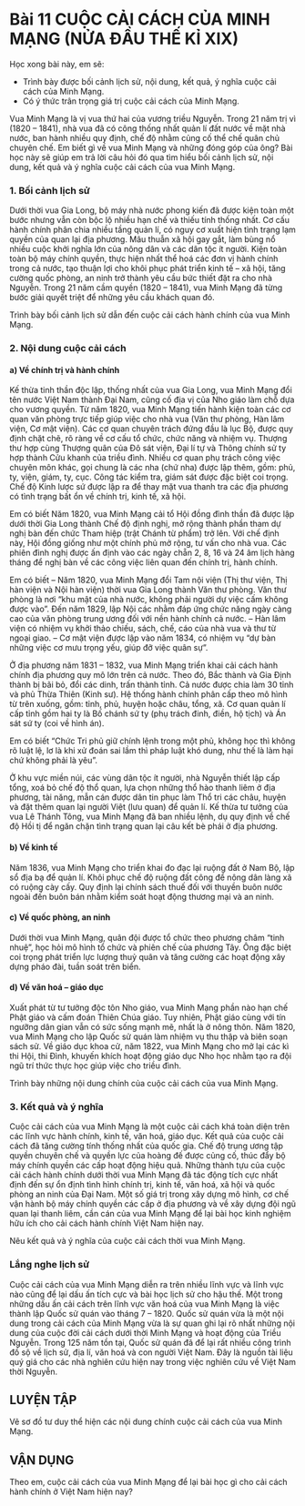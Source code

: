 # Bài 11 CUỘC CẢI CÁCH CỦA MINH MẠNG (NỬA ĐẦU THẾ KỈ XIX)

Học xong bài này, em sẽ:
- Trình bày được bối cảnh lịch sử, nội dung, kết quả, ý nghĩa cuộc cải cách của Minh Mạng.
- Có ý thức trân trọng giá trị cuộc cải cách của Minh Mạng.

Vua Minh Mạng là vị vua thứ hai của vương triều Nguyễn. Trong 21 năm trị vì (1820 – 1841), nhà vua đã có công thống nhất quản lí đất nước về mặt nhà nước, ban hành nhiều quy định, chế độ nhằm củng cố thể chế quân chủ chuyên chế. Em biết gì về vua Minh Mạng và những đóng góp của ông? Bài học này sẽ giúp em trả lời câu hỏi đó qua tìm hiểu bối cảnh lịch sử, nội dung, kết quả và ý nghĩa cuộc cải cách của vua Minh Mạng.

### 1. Bối cảnh lịch sử

Dưới thời vua Gia Long, bộ máy nhà nước phong kiến đã được kiện toàn một bước nhưng vẫn còn bộc lộ nhiều hạn chế và thiếu tính thống nhất. Cơ cấu hành chính phân chia nhiều tầng quản lí, có nguy cơ xuất hiện tình trạng lạm quyền của quan lại địa phương. Mâu thuẫn xã hội gay gắt, làm bùng nổ nhiều cuộc khởi nghĩa lớn của nông dân và các dân tộc ít người.
Kiện toàn toàn bộ máy chính quyền, thực hiện nhất thể hoá các đơn vị hành chính trong cả nước, tạo thuận lợi cho khôi phục phát triển kinh tế – xã hội, tăng cường quốc phòng, an ninh trở thành yêu cầu bức thiết đặt ra cho nhà Nguyễn. Trong 21 năm cầm quyền (1820 – 1841), vua Minh Mạng đã từng bước giải quyết triệt để những yêu cầu khách quan đó.

Trình bày bối cảnh lịch sử dẫn đến cuộc cải cách hành chính của vua Minh Mạng.

### 2. Nội dung cuộc cải cách
#### a) Về chính trị và hành chính

Kế thừa tinh thần độc lập, thống nhất của vua Gia Long, vua Minh Mạng đổi tên nước Việt Nam thành Đại Nam, cũng cố địa vị của Nho giáo làm chỗ dựa cho vương quyền.
Từ năm 1820, vua Minh Mạng tiến hành kiện toàn các cơ quan văn phòng trực tiếp giúp việc cho nhà vua (Văn thư phòng, Hàn lâm viện, Cơ mật viện). Các cơ quan chuyên trách đứng đầu là lục Bộ, được quy định chặt chẽ, rõ ràng về cơ cấu tổ chức, chức năng và nhiệm vụ.
Thượng thư hợp cùng Thượng quân của Đô sát viện, Đại lí tự và Thông chính sử ty hợp thành Cửu khanh của triều đình. Nhiều cơ quan phụ trách công việc chuyên môn khác, gọi chung là các nha (chứ nha) được lập thêm, gồm: phủ, ty, viện, giám, ty, cục. Công tác kiểm tra, giám sát được đặc biệt coi trọng. Chế độ Kinh lược sứ được lập ra để thay mặt vua thanh tra các địa phương có tình trạng bất ổn về chính trị, kinh tế, xã hội.

Em có biết
Năm 1820, vua Minh Mạng cải tổ Hội đồng đình thần đã được lập dưới thời Gia Long thành Chế độ định nghị, mở rộng thành phần tham dự nghị bàn đến chức Tham hiệp (trật Chánh từ phẩm) trở lên. Với chế định này, Hội đồng giống như một chính phủ mở rộng, tư vấn cho nhà vua. Các phiên đình nghị được ấn định vào các ngày chẵn 2, 8, 16 và 24 âm lịch hàng tháng để nghị bàn về các công việc liên quan đến chính trị, hành chính.

Em có biết
– Năm 1820, vua Minh Mạng đổi Tam nội viện (Thị thư viện, Thị hàn viện và Nội hàn viện) thời vua Gia Long thành Văn thư phòng.
Văn thư phòng là nơi “khu mật của nhà nước, không phải người dự việc cấm không được vào”.
Đến năm 1829, lập Nội các nhằm đáp ứng chức năng ngày càng cao của văn phòng trung ương đối với nền hành chính cả nước.
– Hàn lâm viện có nhiệm vụ khởi thảo chiếu, sách, chế, cáo của nhà vua và thư từ ngoại giao.
– Cơ mật viện được lập vào năm 1834, có nhiệm vụ “dự bàn những việc cơ mưu trọng yếu, giúp đỡ việc quân sự”.

Ở địa phương năm 1831 – 1832, vua Minh Mạng triển khai cải cách hành chính địa phương quy mô lớn trên cả nước. Theo đó, Bắc thành và Gia Định thành bị bãi bỏ, đổi các dinh, trấn thành tỉnh. Cả nước được chia làm 30 tỉnh và phủ Thừa Thiên (Kinh sư). Hệ thống hành chính phân cấp theo mô hình từ trên xuống, gồm: tỉnh, phủ, huyện hoặc châu, tổng, xã. Cơ quan quản lí cấp tỉnh gồm hai ty là Bố chánh sứ ty (phụ trách đinh, điền, hộ tịch) và Án sát sứ ty (coi về hình án).

Em có biết
“Chức Tri phủ giữ chính lệnh trong một phủ, không học thì không rõ luật lệ, lơ là khi xử đoán sai lầm thì pháp luật khó dung, như thế là làm hại chứ không phải là yêu”.

Ở khu vực miền núi, các vùng dân tộc ít người, nhà Nguyễn thiết lập cấp tổng, xoá bỏ chế độ thổ quan, lựa chọn những thổ hào thanh liêm ở địa phương, tài năng, mẫn cán được dân tin phục làm Thổ tri các châu, huyện và đặt thêm quan lại người Việt (lưu quan) để quản lí.
Kế thừa tư tưởng của vua Lê Thánh Tông, vua Minh Mạng đã ban nhiều lệnh, dụ quy định về chế độ Hồi tị để ngăn chặn tình trạng quan lại câu kết bè phái ở địa phương.
#### b) Về kinh tế

Năm 1836, vua Minh Mạng cho triển khai đo đạc lại ruộng đất ở Nam Bộ, lập sổ địa bạ để quản lí. Khôi phục chế độ ruộng đất công để nông dân làng xã có ruộng cày cấy.
Quy định lại chính sách thuế đối với thuyền buôn nước ngoài đến buôn bán nhằm kiểm soát hoạt động thương mại và an ninh.
#### c) Về quốc phòng, an ninh

Dưới thời vua Minh Mạng, quân đội được tổ chức theo phương châm “tinh nhuệ”, học hỏi mô hình tổ chức và phiên chế của phương Tây. Ông đặc biệt coi trọng phát triển lực lượng thuỷ quân và tăng cường các hoạt động xây dựng pháo đài, tuần soát trên biển.
#### d) Về văn hoá – giáo dục

Xuất phát từ tư tưởng độc tôn Nho giáo, vua Minh Mạng phần nào hạn chế Phật giáo và cấm đoán Thiên Chúa giáo. Tuy nhiên, Phật giáo cùng với tín ngưỡng dân gian vẫn có sức sống mạnh mẽ, nhất là ở nông thôn.
Năm 1820, vua Minh Mạng cho lập Quốc sử quán làm nhiệm vụ thu thập và biên soạn sách sử.
Về giáo dục khoa cử, năm 1822, vua Minh Mạng cho mở lại các kì thi Hội, thi Đình, khuyến khích hoạt động giáo dục Nho học nhằm tạo ra đội ngũ trí thức thực học giúp việc cho triều đình.

Trình bày những nội dung chính của cuộc cải cách của vua Minh Mạng.

### 3. Kết quả và ý nghĩa

Cuộc cải cách của vua Minh Mạng là một cuộc cải cách khá toàn diện trên các lĩnh vực hành chính, kinh tế, văn hoá, giáo dục. Kết quả của cuộc cải cách đã tăng cường tính thống nhất của quốc gia. Chế độ trung ương tập quyền chuyên chế và quyền lực của hoàng đế được củng cố, thúc đẩy bộ máy chính quyền các cấp hoạt động hiệu quả.
Những thành tựu của cuộc cải cách hành chính dưới thời vua Minh Mạng đã tác động tích cực nhất định đến sự ổn định tình hình chính trị, kinh tế, văn hoá, xã hội và quốc phòng an ninh của Đại Nam. Một số giá trị trong xây dựng mô hình, cơ chế vận hành bộ máy chính quyền các cấp ở địa phương và về xây dựng đội ngũ quan lại thanh liêm, cần cán của vua Minh Mạng để lại bài học kinh nghiệm hữu ích cho cải cách hành chính Việt Nam hiện nay.

Nêu kết quả và ý nghĩa của cuộc cải cách thời vua Minh Mạng.

### Lắng nghe lịch sử

Cuộc cải cách của vua Minh Mạng diễn ra trên nhiều lĩnh vực và lĩnh vực nào cũng để lại dấu ấn tích cực và bài học lịch sử cho hậu thế. Một trong những dấu ấn cải cách trên lĩnh vực văn hoá của vua Minh Mạng là việc thành lập Quốc sử quán vào tháng 7 – 1820. Quốc sử quán vừa là một nội dung trong cải cách của Minh Mạng vừa là sự quan ghi lại rõ nhất những nội dung của cuộc đời cải cách dưới thời Minh Mạng và hoạt động của Triều Nguyễn. Trong 125 năm tồn tại, Quốc sử quán đã để lại rất nhiều công trình đồ sộ về lịch sử, địa lí, văn hoá và con người Việt Nam. Đây là nguồn tài liệu quý giá cho các nhà nghiên cứu hiện nay trong việc nghiên cứu về Việt Nam thời Nguyễn.

## LUYỆN TẬP

Vẽ sơ đồ tư duy thể hiện các nội dung chính cuộc cải cách của vua Minh Mạng.

## VẬN DỤNG

Theo em, cuộc cải cách của vua Minh Mạng để lại bài học gì cho cải cách hành chính ở Việt Nam hiện nay?
